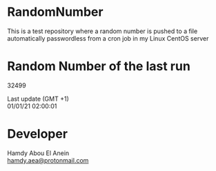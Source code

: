 # RandomNumber    
This is a test repository where a random number is pushed to a file automatically passwordless from a cron job in my Linux CentOS server    
# Random Number of the last run   
32499
      
Last update (GMT +1)    
01/01/21 02:00:01
# Developer    
Hamdy Abou El Anein   
hamdy.aea@protonmail.com
